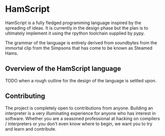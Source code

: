 # HamScript


HamScript is a fully fledged programming language inspired by the spreading of ideas. It is currently in the design phase but the plan is to ultimately implement it using the rpython toolchain supplied by pypy.

The grammar of the language is entirely derived from soundbytes from the immortal clip from the Simpsons that has come to be known as Steamed Hams.

## Overview of the HamScript language
TODO when a rough outline for the design of the language is settled upon.

## Contributing
The project is completely open to contributions from anyone. Building an interpreter is a very illuminating experience for anyone who has interest in software. Whether you are a seasoned professional at hacking on compilers / interpreters or you don't even know where to begin, we want you to try and learn and contribute. 
